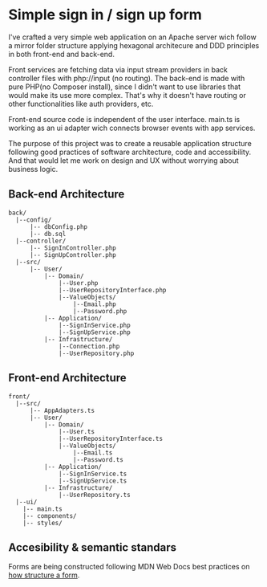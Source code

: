 # Simple sign in / sign up form
I've crafted a very simple web application on an Apache server wich follow a mirror folder structure applying hexagonal architecure and DDD principles in both front-end and back-end.

Front services are fetching data via input stream providers in back controller files with php://input (no routing). The back-end is made with pure PHP(no Composer install), since I didn't want to use libraries that would make its use more complex. That's why it doesn't have routing or other functionalities like auth providers, etc.

Front-end source code is independent of the user interface. main.ts is working as an ui adapter wich connects browser events with app services. 

The purpose of this project was to create a reusable application structure following good practices of software architecture, code and accessibility. And that would let me work on design and UX without worrying about business logic.


## Back-end Architecture
```
back/
  |--config/
      |-- dbConfig.php
      |-- db.sql
  |--controller/
      |-- SignInController.php
      |-- SignUpController.php
  |--src/
      |-- User/
          |-- Domain/
              |--User.php
              |--UserRepositoryInterface.php
              |--ValueObjects/
                  |--Email.php
                  |--Password.php
          |-- Application/
              |--SignInService.php
              |--SignUpService.php
          |-- Infrastructure/
              |--Connection.php
              |--UserRepository.php
```

## Front-end Architecture
```
front/
  |--src/
      |-- AppAdapters.ts
      |-- User/
          |-- Domain/
              |--User.ts
              |--UserRepositoryInterface.ts
              |--ValueObjects/
                  |--Email.ts
                  |--Password.ts
          |-- Application/
              |--SignInService.ts
              |--SignUpService.ts
          |-- Infrastructure/
              |--UserRepository.ts
  |--ui/
    |-- main.ts
    |-- components/
    |-- styles/
```

## Accesibility & semantic standars
Forms are being constructed following MDN Web Docs best practices on [how structure a form]. 

[how structure a form]: https://developer.mozilla.org/en-US/docs/Learn/Forms/How_to_structure_a_web_form
